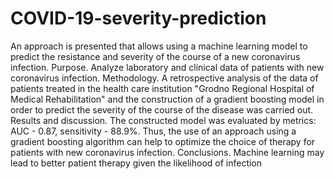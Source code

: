 # COVID-19-severity-prediction


An approach is presented that allows using a machine learning model to predict the resistance and severity of the course of a new coronavirus infection. Purpose. Analyze laboratory and clinical data of patients with new coronavirus infection. Methodology. A retrospective analysis of the data of patients treated in the health care institution "Grodno Regional Hospital of Medical Rehabilitation" and the construction of a gradient boosting model in order to predict the severity of the course of the disease was carried out. Results and discussion. The constructed model was evaluated by metrics: AUC - 0.87, sensitivity - 88.9%. Thus, the use of an approach using a gradient boosting algorithm can help to optimize the choice of therapy for patients with new coronavirus infection. Conclusions. Machine learning may lead to better patient therapy given the likelihood of infection
